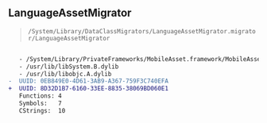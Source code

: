 ## LanguageAssetMigrator

> `/System/Library/DataClassMigrators/LanguageAssetMigrator.migrator/LanguageAssetMigrator`

```diff

   - /System/Library/PrivateFrameworks/MobileAsset.framework/MobileAsset
   - /usr/lib/libSystem.B.dylib
   - /usr/lib/libobjc.A.dylib
-  UUID: 0EB849E0-4D61-3AB9-A367-759F3C740EFA
+  UUID: 8D32D1B7-6160-33EE-8835-38069BD060E1
   Functions: 4
   Symbols:   7
   CStrings:  10

```
